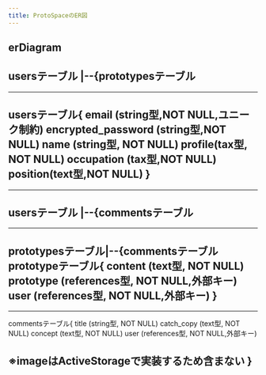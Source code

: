 ```yaml
---
title: ProtoSpaceのER図
---
```


erDiagram
---
  usersテーブル |--{prototypesテーブル
---
---
  usersテーブル{
email (string型,NOT NULL,ユニーク制約)
encrypted_password (string型,NOT NULL)
name (string型, NOT NULL)
profile(tax型, NOT NULL)
occupation (tax型,NOT NULL)
position(text型,NOT NULL)
  }
---

---
  usersテーブル |--{commentsテーブル
---

---
  prototypesテーブル|--{commentsテーブル
  prototypeテーブル{
    content (text型, NOT NULL)
prototype (references型, NOT NULL,外部キー)
user (references型, NOT NULL,外部キー)
  }
---

---
  commentsテーブル{
title (string型, NOT NULL)
catch_copy (text型, NOT NULL)
concept (text型, NOT NULL)
user (references型, NOT NULL,外部キー)

※imageはActiveStorageで実装するため含まない
  }
---